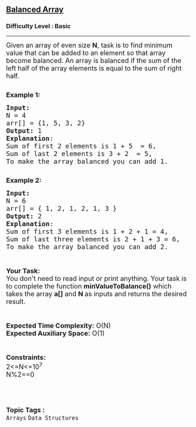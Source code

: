<h2><a href="https://www.geeksforgeeks.org/problems/balanced-array07200720/1">Balanced Array</a></h2><h3>Difficulty Level : Basic</h3><hr><div class="problems_problem_content__Xm_eO"><p><span style="font-size:18px">Given an array of even size <strong>N</strong>, task is to find minimum value that can be added to an element so that array become balanced. An array is balanced if the sum of the left half of the array elements is equal to the sum of right half. </span></p>

<p><br>
<span style="font-size:18px"><strong>Example 1:</strong></span></p>

<pre><span style="font-size:18px"><strong>Input:</strong>
N = 4
arr[] = {1, 5, 3, 2}
<strong>Output:</strong> 1
<strong>Explanation</strong>: 
Sum of first 2 elements is 1 + 5  = 6, 
Sum of last 2 elements is 3 + 2  = 5,
To make the array balanced you can add 1.</span></pre>

<p><br>
<span style="font-size:18px"><strong>Example 2:</strong></span></p>

<pre><span style="font-size:18px"><strong>Input:</strong>
N = 6
arr[] = { 1, 2, 1, 2, 1, 3 }
<strong>Output:</strong> 2
<strong>Explanation</strong>:
Sum of first 3 elements is 1 + 2 + 1 = 4, 
Sum of last three elements is 2 + 1 + 3 = 6,
To make the array balanced you can add 2.
</span></pre>

<p>&nbsp;</p>

<p><span style="font-size:18px"><strong>Your Task:&nbsp;&nbsp;</strong><br>
You don't need to read input or print anything. Your task is to complete the function&nbsp;<strong>minValueToBalance()</strong>&nbsp;which takes the array&nbsp;<strong>a[]</strong>&nbsp;and <strong>N&nbsp;</strong>as inputs and returns the desired result.</span></p>

<p>&nbsp;</p>

<p><span style="font-size:18px"><strong>Expected Time Complexity:</strong>&nbsp;O(N)<br>
<strong>Expected Auxiliary Space:</strong>&nbsp;O(1)</span></p>

<p>&nbsp;</p>

<p><span style="font-size:18px"><strong>Constraints:</strong><br>
2&lt;=N&lt;=10<sup>7</sup><br>
N%2==0</span></p>

<p>&nbsp;</p>
</div><br><p><span style=font-size:18px><strong>Topic Tags : </strong><br><code>Arrays</code>&nbsp;<code>Data Structures</code>&nbsp;